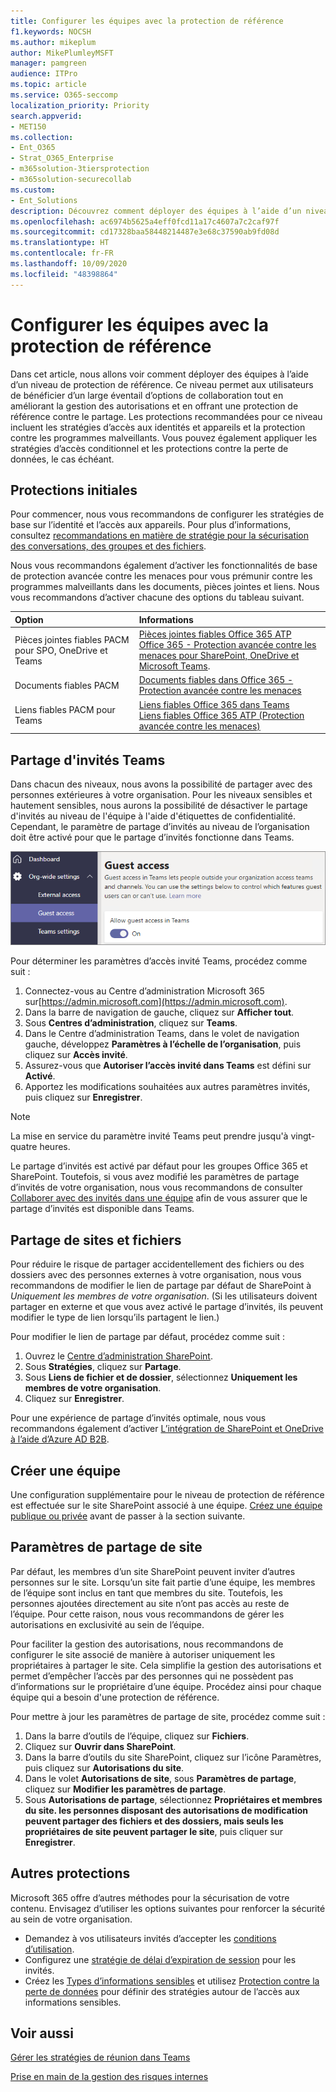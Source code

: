 ```yaml
---
title: Configurer les équipes avec la protection de référence
f1.keywords: NOCSH
ms.author: mikeplum
author: MikePlumleyMSFT
manager: pamgreen
audience: ITPro
ms.topic: article
ms.service: O365-seccomp
localization_priority: Priority
search.appverid:
- MET150
ms.collection:
- Ent_O365
- Strat_O365_Enterprise
- m365solution-3tiersprotection
- m365solution-securecollab
ms.custom:
- Ent_Solutions
description: Découvrez comment déployer des équipes à l’aide d’un niveau de protection de référence.
ms.openlocfilehash: ac6974b5625a4eff0fcd11a17c4607a7c2caf97f
ms.sourcegitcommit: cd17328baa58448214487e3e68c37590ab9fd08d
ms.translationtype: HT
ms.contentlocale: fr-FR
ms.lasthandoff: 10/09/2020
ms.locfileid: "48398864"
---
```

# <a name="configure-teams-with-baseline-protection"></a>Configurer les équipes avec la protection de référence

Dans cet article, nous allons voir comment déployer des équipes à l’aide d’un niveau de protection de référence. Ce niveau permet aux utilisateurs de bénéficier d’un large éventail d’options de collaboration tout en améliorant la gestion des autorisations et en offrant une protection de référence contre le partage. Les protections recommandées pour ce niveau incluent les stratégies d’accès aux identités et appareils et la protection contre les programmes malveillants. Vous pouvez également appliquer les stratégies d’accès conditionnel et les protections contre la perte de données, le cas échéant.

## <a name="initial-protections"></a>Protections initiales

Pour commencer, nous vous recommandons de configurer les stratégies de base sur l’identité et l’accès aux appareils. Pour plus d’informations, consultez [recommandations en matière de stratégie pour la sécurisation des conversations, des groupes et des fichiers](../security/office-365-security/teams-access-policies.md).

Nous vous recommandons également d’activer les fonctionnalités de base de protection avancée contre les menaces pour vous prémunir contre les programmes malveillants dans les documents, pièces jointes et liens. Nous vous recommandons d’activer chacune des options du tableau suivant.

|Option|Informations|
|:------|:-----------|
|Pièces jointes fiables PACM pour SPO, OneDrive et Teams|[Pièces jointes fiables Office 365 ATP](https://docs.microsoft.com/microsoft-365/security/office-365-security/atp-safe-attachments)<br>[Office 365 - Protection avancée contre les menaces pour SharePoint, OneDrive et Microsoft Teams](https://docs.microsoft.com/microsoft-365/security/office-365-security/atp-for-spo-odb-and-teams).|
|Documents fiables PACM|[Documents fiables dans Office 365 - Protection avancée contre les menaces](https://docs.microsoft.com/microsoft-365/security/office-365-security/safe-docs)|
|Liens fiables PACM pour Teams|[Liens fiables Office 365 dans Teams](https://docs.microsoft.com/microsoft-365/security/office-365-security/atp-safe-links-for-teams)<br>[Liens fiables Office 365 ATP (Protection avancée contre les menaces)](https://docs.microsoft.com/microsoft-365/security/office-365-security/atp-safe-links)|

## <a name="teams-guest-sharing"></a>Partage d'invités Teams

Dans chacun des niveaux, nous avons la possibilité de partager avec des personnes extérieures à votre organisation. Pour les niveaux sensibles et hautement sensibles, nous aurons la possibilité de désactiver le partage d'invités au niveau de l'équipe à l'aide d'étiquettes de confidentialité. Cependant, le paramètre de partage d’invités au niveau de l’organisation doit être activé pour que le partage d’invités fonctionne dans Teams.

![Capture d’écran du commutateur Accès invité dans Teams](../media/teams-guest-access-toggle-on.png)

Pour déterminer les paramètres d’accès invité Teams, procédez comme suit :

1. Connectez-vous au Centre d’administration Microsoft 365 sur[https://admin.microsoft.com](https://admin.microsoft.com).
2. Dans la barre de navigation de gauche, cliquez sur **Afficher tout**.
3. Sous **Centres d’administration**, cliquez sur **Teams**.
4. Dans le Centre d’administration Teams, dans le volet de navigation gauche, développez **Paramètres à l’échelle de l’organisation**, puis cliquez sur **Accès invité**.
5. Assurez-vous que **Autoriser l’accès invité dans Teams** est défini sur **Activé**.
6. Apportez les modifications souhaitées aux autres paramètres invités, puis cliquez sur **Enregistrer**.

> [!NOTE]
> La mise en service du paramètre invité Teams peut prendre jusqu'à vingt-quatre heures.

Le partage d’invités est activé par défaut pour les groupes Office 365 et SharePoint. Toutefois, si vous avez modifié les paramètres de partage d’invités de votre organisation, nous vous recommandons de consulter [Collaborer avec des invités dans une équipe](https://docs.microsoft.com/microsoft-365/solutions/collaborate-as-team) afin de vous assurer que le partage d’invités est disponible dans Teams.

## <a name="site-and-file-sharing"></a>Partage de sites et fichiers

Pour réduire le risque de partager accidentellement des fichiers ou des dossiers avec des personnes externes à votre organisation, nous vous recommandons de modifier le lien de partage par défaut de SharePoint à *Uniquement les membres de votre organisation*. (Si les utilisateurs doivent partager en externe et que vous avez activé le partage d’invités, ils peuvent modifier le type de lien lorsqu’ils partagent le lien.)

Pour modifier le lien de partage par défaut, procédez comme suit :
1. Ouvrez le [Centre d’administration SharePoint](https://admin.microsoft.com/sharepoint).
2. Sous **Stratégies**, cliquez sur **Partage**.
3. Sous **Liens de fichier et de dossier**, sélectionnez **Uniquement les membres de votre organisation**.
4. Cliquez sur **Enregistrer**.

Pour une expérience de partage d’invités optimale, nous vous recommandons également d’activer [L’intégration de SharePoint et OneDrive à l’aide d’Azure AD B2B](https://docs.microsoft.com/sharepoint/sharepoint-azureb2b-integration-preview).

## <a name="create-a-team"></a>Créer une équipe

Une configuration supplémentaire pour le niveau de protection de référence est effectuée sur le site SharePoint associé à une équipe. [Créez une équipe publique ou privée](https://support.office.com/article/174adf5f-846b-4780-b765-de1a0a737e2b) avant de passer à la section suivante.

## <a name="site-sharing-settings"></a>Paramètres de partage de site

Par défaut, les membres d’un site SharePoint peuvent inviter d’autres personnes sur le site. Lorsqu’un site fait partie d’une équipe, les membres de l’équipe sont inclus en tant que membres du site. Toutefois, les personnes ajoutées directement au site n’ont pas accès au reste de l’équipe. Pour cette raison, nous vous recommandons de gérer les autorisations en exclusivité au sein de l’équipe.

Pour faciliter la gestion des autorisations, nous recommandons de configurer le site associé de manière à autoriser uniquement les propriétaires à partager le site. Cela simplifie la gestion des autorisations et permet d’empêcher l’accès par des personnes qui ne possèdent pas d’informations sur le propriétaire d’une équipe. Procédez ainsi pour chaque équipe qui a besoin d'une protection de référence.

Pour mettre à jour les paramètres de partage de site, procédez comme suit :
1. Dans la barre d’outils de l’équipe, cliquez sur **Fichiers**.
2. Cliquez sur **Ouvrir dans SharePoint**.
3. Dans la barre d’outils du site SharePoint, cliquez sur l’icône Paramètres, puis cliquez sur **Autorisations du site**.
4. Dans le volet **Autorisations de site**, sous **Paramètres de partage**, cliquez sur **Modifier les paramètres de partage**.
5. Sous **Autorisations de partage**, sélectionnez **Propriétaires et membres du site. les personnes disposant des autorisations de modification peuvent partager des fichiers et des dossiers, mais seuls les propriétaires de site peuvent partager le site**, puis cliquer sur **Enregistrer**.

## <a name="additional-protections"></a>Autres protections

Microsoft 365 offre d’autres méthodes pour la sécurisation de votre contenu. Envisagez d’utiliser les options suivantes pour renforcer la sécurité au sein de votre organisation.

- Demandez à vos utilisateurs invités d’accepter les [conditions d’utilisation](https://docs.microsoft.com/azure/active-directory/conditional-access/terms-of-use).
- Configurez une [stratégie de délai d’expiration de session](https://docs.microsoft.com/azure/active-directory/conditional-access/howto-conditional-access-session-lifetime) pour les invités.
- Créez les [Types d’informations sensibles](https://docs.microsoft.com/microsoft-365/compliance/custom-sensitive-info-types) et utilisez [Protection contre la perte de données](https://docs.microsoft.com/microsoft-365/compliance/data-loss-prevention-policies) pour définir des stratégies autour de l’accès aux informations sensibles.

## <a name="see-also"></a>Voir aussi

[Gérer les stratégies de réunion dans Teams](https://docs.microsoft.com/microsoftteams/meeting-policies-in-teams)

[Prise en main de la gestion des risques internes](https://docs.microsoft.com/microsoft-365/compliance/insider-risk-management-configure)
